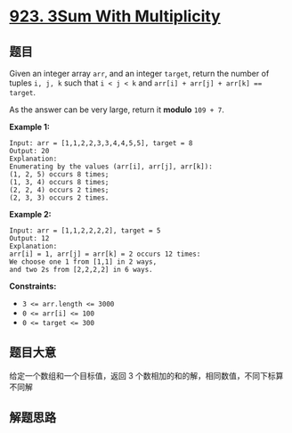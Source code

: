 # [923. 3Sum With Multiplicity](https://leetcode.com/problems/3sum-with-multiplicity/)

## 题目

Given an integer array `arr`, and an integer `target`, return the number of tuples `i, j, k` such that `i < j < k` and `arr[i] + arr[j] + arr[k] == target`.

As the answer can be very large, return it **modulo** `109 + 7`.

 

**Example 1:**

```
Input: arr = [1,1,2,2,3,3,4,4,5,5], target = 8
Output: 20
Explanation: 
Enumerating by the values (arr[i], arr[j], arr[k]):
(1, 2, 5) occurs 8 times;
(1, 3, 4) occurs 8 times;
(2, 2, 4) occurs 2 times;
(2, 3, 3) occurs 2 times.
```

**Example 2:**

```
Input: arr = [1,1,2,2,2,2], target = 5
Output: 12
Explanation: 
arr[i] = 1, arr[j] = arr[k] = 2 occurs 12 times:
We choose one 1 from [1,1] in 2 ways,
and two 2s from [2,2,2,2] in 6 ways.
```

 

**Constraints:**

- `3 <= arr.length <= 3000`
- `0 <= arr[i] <= 100`
- `0 <= target <= 300`

## 题目大意

给定一个数组和一个目标值，返回 3 个数相加的和的解，相同数值，不同下标算不同解

## 解题思路

